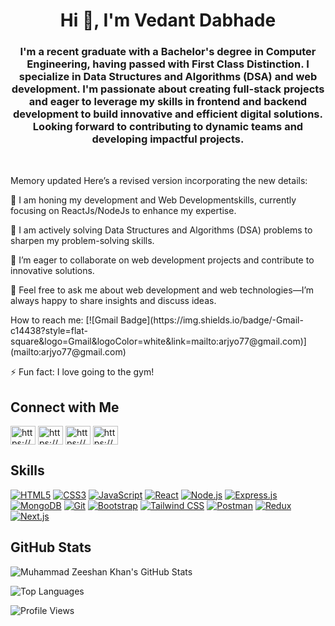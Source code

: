 <h1 align="center">Hi 👋, I'm Vedant Dabhade</h1>
<h3 align="center">I'm a recent graduate with a Bachelor's degree in Computer Engineering, having passed with First Class Distinction. I specialize in Data Structures and Algorithms (DSA) and web development. I'm passionate about creating full-stack projects and eager to leverage my skills in frontend and backend development to build innovative and efficient digital solutions. Looking forward to contributing to dynamic teams and developing impactful projects.</h3>

<div style="margin-top: 3rem">
  <div style="flex: 1; ">
    
Memory updated
Here’s a revised version incorporating the new details:
<p>🔭 I am honing my development and Web Developmentskills, currently focusing on ReactJs/NodeJs to enhance my expertise.</p>
<p>🌱 I am actively solving Data Structures and Algorithms (DSA) problems to sharpen my problem-solving skills.</p>
<p>👯 I’m eager to collaborate on web development projects and contribute to innovative solutions.</p>
<p>💬 Feel free to ask me about web development and web technologies—I’m always happy to share insights and discuss ideas.</p>
How to reach me: [![Gmail Badge](https://img.shields.io/badge/-Gmail-c14438?style=flat-square&logo=Gmail&logoColor=white&link=mailto:arjyo77@gmail.com)](mailto:arjyo77@gmail.com) 
<p>⚡ Fun fact: I love going to the gym!</p>
  </div>
</div>


## Connect with Me

<a href="https://linkedin.com/in/https://www.linkedin.com/in/muhammad-zeeshan-khan-dev/" target="blank"><img align="center" src="https://raw.githubusercontent.com/rahuldkjain/github-profile-readme-generator/master/src/images/icons/Social/linked-in-alt.svg" alt="https://www.linkedin.com/in/muhammad-zeeshan-khan-dev/" height="30" width="40" /></a>
<a href="https://fb.com/https://www.facebook.com/people/muhammad-zeeshan-khan/pfbid0ra5p414zzmf6u24yzf5iu2nnxhcvaio2tq9qzjkhmtprwfx3c4nedwbjr9qj3du5l/?mibextid=9r9pxo" target="blank"><img align="center" src="https://raw.githubusercontent.com/rahuldkjain/github-profile-readme-generator/master/src/images/icons/Social/facebook.svg" alt="https://www.facebook.com/people/muhammad-zeeshan-khan/pfbid0ra5p414zzmf6u24yzf5iu2nnxhcvaio2tq9qzjkhmtprwfx3c4nedwbjr9qj3du5l/?mibextid=9r9pxo" height="30" width="40" /></a>
<a href="https://instagram.com/https://www.instagram.com/z_4_zeeshuuu/" target="blank"><img align="center" src="https://raw.githubusercontent.com/rahuldkjain/github-profile-readme-generator/master/src/images/icons/Social/instagram.svg" alt="https://www.instagram.com/z_4_zeeshuuu/" height="30" width="40" /></a>
<a href="https://www.youtube.com/c/https://www.youtube.com/@codewithzeeshu" target="blank"><img align="center" src="https://raw.githubusercontent.com/rahuldkjain/github-profile-readme-generator/master/src/images/icons/Social/youtube.svg" alt="https://www.youtube.com/@codewithzeeshu" height="30" width="40" /></a>

## Skills

[![HTML5](https://img.shields.io/badge/HTML5-E34F26?style=for-the-badge&logo=html5&logoColor=white)](https://developer.mozilla.org/en-US/docs/Web/HTML)
[![CSS3](https://img.shields.io/badge/CSS3-1572B6?style=for-the-badge&logo=css3&logoColor=white)](https://developer.mozilla.org/en-US/docs/Web/CSS)
[![JavaScript](https://img.shields.io/badge/JavaScript-F7DF1E?style=for-the-badge&logo=javascript&logoColor=black)](https://developer.mozilla.org/en-US/docs/Web/JavaScript)
[![React](https://img.shields.io/badge/React-61DAFB?style=for-the-badge&logo=react&logoColor=black)](https://reactjs.org/)
[![Node.js](https://img.shields.io/badge/Node.js-339933?style=for-the-badge&logo=nodedotjs&logoColor=white)](https://nodejs.org/)
[![Express.js](https://img.shields.io/badge/Express.js-000000?style=for-the-badge&logo=express&logoColor=white)](https://expressjs.com/)
[![MongoDB](https://img.shields.io/badge/MongoDB-47A248?style=for-the-badge&logo=mongodb&logoColor=white)](https://www.mongodb.com/)
[![Git](https://img.shields.io/badge/Git-F05032?style=for-the-badge&logo=git&logoColor=white)](https://git-scm.com/)
[![Bootstrap](https://img.shields.io/badge/Bootstrap-7952B3?style=for-the-badge&logo=bootstrap&logoColor=white)](https://getbootstrap.com/)
[![Tailwind CSS](https://img.shields.io/badge/Tailwind_CSS-38B2AC?style=for-the-badge&logo=tailwind-css&logoColor=white)](https://tailwindcss.com/)
[![Postman](https://img.shields.io/badge/Postman-FF6C37?style=for-the-badge&logo=postman&logoColor=white)](https://www.postman.com/)
[![Redux](https://img.shields.io/badge/Redux-764ABC?style=for-the-badge&logo=redux&logoColor=white)](https://redux.js.org/)
[![Next.js](https://img.shields.io/badge/Next.js-000000?style=for-the-badge&logo=nextdotjs&logoColor=white)](https://nextjs.org/)

## GitHub Stats

![Muhammad Zeeshan Khan's GitHub Stats](https://github-readme-stats.vercel.app/api?username=Zeeshu911&show_icons=true&theme=radical)

![Top Languages](https://github-readme-stats.vercel.app/api/top-langs/?username=Zeeshu911&layout=compact&theme=radical)

![Profile Views](https://komarev.com/ghpvc/?username=Zeeshu911&color=blue)
